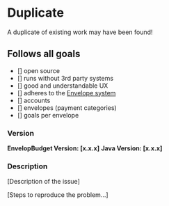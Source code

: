 <!-- If suspected that an app is similar follow the underlying guide -->

# Duplicate

A duplicate of existing work may have been found!

## Follows all goals
- [] open source
- [] runs without 3rd party systems
- [] good and understandable UX
- [] adheres to the [Envelope system](https://en.wikipedia.org/wiki/Envelope_system)
- [] accounts
- [] envelopes (payment categories)
- [] goals per envelope

<!-- end duplicate -->

### Version

**EnvelopBudget Version: [x.x.x]**
**Java Version: [x.x.x]**

### Description

[Description of the issue]

[Steps to reproduce the problem...]
